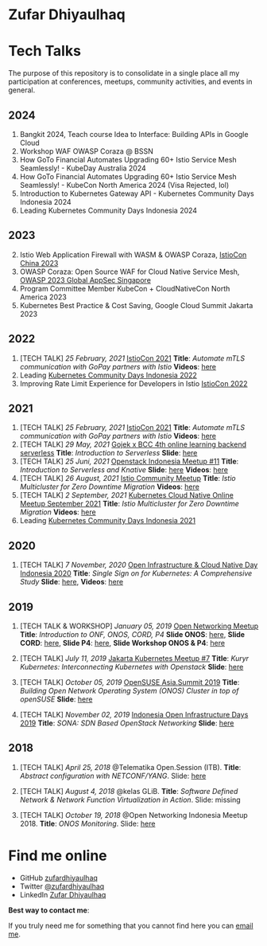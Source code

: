 # Zufar Dhiyaulhaq

Tech Talks
===
The purpose of this repository is to consolidate in a single place all my participation at conferences, meetups, community activities, and events in general.

## 2024
1. Bangkit 2024, Teach course Idea to Interface: Building APIs in Google Cloud
2. Workshop WAF OWASP Coraza @ BSSN
4. How GoTo Financial Automates Upgrading 60+ Istio Service Mesh Seamlessly! - KubeDay Australia 2024
5. How GoTo Financial Automates Upgrading 60+ Istio Service Mesh Seamlessly! - KubeCon North America 2024 (Visa Rejected, lol)
6. Introduction to Kubernetes Gateway API - Kubernetes Community Days Indonesia 2024
7. Leading Kubernetes Community Days Indonesia 2024

## 2023
2. Istio Web Application Firewall with WASM & OWASP Coraza, [IstioCon China 2023](https://www.youtube.com/watch?v=47MxrFX1rRg&pp=ygUQenVmYXIgZGhpeWF1bGhhcQ%3D%3D)
3. OWASP Coraza: Open Source WAF for Cloud Native Service Mesh, [OWASP 2023 Global AppSec Singapore](https://www.youtube.com/watch?v=SCEZGRvcxc8&t=858s)
4. Program Committee Member KubeCon + CloudNativeCon North America 2023
5. Kubernetes Best Practice & Cost Saving, Google Cloud Summit Jakarta 2023
## 2022
1. [TECH TALK] *25 February, 2021* [IstioCon 2021](https://events.istio.io/istiocon-2021/sessions/automate-mtls-communication-with-gopay-partners-with-istio/) **Title**: *Automate mTLS communication with GoPay partners with Istio* **Videos**: [here](https://www.youtube.com/watch?v=pIZZTGkQgWc)
2. Leading [Kubernetes Community Days Indonesia 2022](https://www.youtube.com/watch?v=4X08kViNMOw&list=PLDAA8KTg2foYJOJfmW3dWv2cDm-BeMAHf)
3. Improving Rate Limit Experience for Developers in Istio [IstioCon 2022](https://events.istio.io/istiocon-2022/sessions/improving-rate-limit-experience/)
## 2021
1. [TECH TALK] *25 February, 2021* [IstioCon 2021](https://events.istio.io/istiocon-2021/sessions/automate-mtls-communication-with-gopay-partners-with-istio/) **Title**: *Automate mTLS communication with GoPay partners with Istio* **Videos**: [here](https://www.youtube.com/watch?v=pIZZTGkQgWc)
2. [TECH TALK] *29 May, 2021* [Gojek x BCC 4th online learning backend serverless](https://www.instagram.com/p/CPXjuFtpxKO/?utm_source=ig_web_copy_link) **Title**: *Introduction to Serverless* **Slide**: [here](https://docs.google.com/presentation/d/1_fwEOu3bNVli1h1lo8zVKCP_KnqekuYAo492feu8wOE/edit?usp=sharing)
3. [TECH TALK] *25 Juni, 2021* [Openstack Indonesia Meetup #11](https://www.openstack.id/2021/06/15/meetup11/) **Title**: *Introduction to Serverless and Knative* **Slide**: [here](https://docs.google.com/presentation/d/1_fwEOu3bNVli1h1lo8zVKCP_KnqekuYAo492feu8wOE/edit?usp=sharing) **Videos**: [here](https://www.youtube.com/watch?v=7g2-Exbx-o8&t=1s)
4. [TECH TALK] *26 August, 2021* [Istio Community Meetup](https://docs.google.com/document/d/14ZCWMfEV9MPDYrjhKYMErVXHTZrSwJNMm1ztKo8efPw/edit#) **Title**: *Istio Multicluster for Zero Downtime Migration*  **Videos**: [here](https://www.youtube.com/watch?v=2cWKcSD4zgg)
5. [TECH TALK] *2 September, 2021* [
Kubernetes Cloud Native Online Meetup September 2021](https://community.cncf.io/events/details/cncf-indonesia-presents-kubernetes-cloud-native-online-meetup-september-2021/) **Title**: *Istio Multicluster for Zero Downtime Migration*  **Videos**: [here](https://www.youtube.com/watch?v=AfGIu1v1XHo&feature=emb_logo)
6. Leading [Kubernetes Community Days Indonesia 2021](https://www.youtube.com/watch?v=H06UA5WmmQc&list=PLDAA8KTg2foaQ11_OtwD3KPDEaHNIe2Zk)

## 2020
1. [TECH TALK] *7 November, 2020* [Open Infrastructure & Cloud Native Day Indonesia 2020](https://www.openstack.id/2020/10/08/open-infrastructure-cloud-native-day-indonesia-2020/) **Title**: *Single Sign on for Kubernetes: A Comprehensive Study* **Slide**: [here](https://www.openstack.id/wp-content/uploads/2020/11/Zufar-Dhiyaulhaq-%E2%80%93-Single-Sign-on-for-Kubernetes-A-Comprehensive-Study-EN.pdf), **Videos**: [here](https://www.youtube.com/watch?v=cJc7LhdSnd0)


## 2019
1. [TECH TALK & WORKSHOP] *January 05, 2019* [Open Networking Meetup](https://ambassadors.opennetworking.org/event/open-networking-meetup/) **Title**: *Introduction to ONF, ONOS, CORD, P4* **Slide ONOS**: [here](https://drive.google.com/open?id=1PFMd3D2hEfGCyiPpMSW6FSbn-cNtibzF), **Slide CORD**: [here](https://drive.google.com/open?id=1ULz8iZxRE_mByFt6lVDBcEtfNsJLGRkJ), **Slide P4**: [here](https://drive.google.com/open?id=1mCnk28gvXZH-dV8zvd6cmZRdImBexb-2), **Slide Workshop ONOS & P4**: [here](https://drive.google.com/open?id=11uv7AW8LS00qxBQkrlRTFiFvw5O4Scqg)

2. [TECH TALK] *July 11, 2019* [Jakarta Kubernetes Meetup #7](https://www.meetup.com/jakarta-kubernetes/events/262832040/) **Title**: *Kuryr Kubernetes: Interconnecting Kubernetes with Openstack* **Slide**: [here](https://docs.google.com/presentation/d/10KbPoYup4oKp-gCsXxMGJ7fNNfvWwXfYWHfTiBDZOHs/edit#slide=id.g5d2159c8d6_2_75)

3. [TECH TALK] *October 05, 2019* [OpenSUSE Asia.Summit 2019](https://events.opensuse.org/conferences/summitasia19/) **Title**: *Building Open Network Operating System (ONOS) Cluster in top of openSUSE* **Slide**: [here](https://events.opensuse.org/conferences/summitasia19/program/proposals/2618#2)

4. [TECH TALK] *November 02, 2019* [Indonesia Open Infrastructure Days 2019](https://www.openstack.id/2019/09/17/indonesia-open-infrastructure-day-2019/) **Title**: *SONA: SDN Based OpenStack Networking* **Slide**: [here](https://www.slideshare.net/ZufarDhiyaulhaq/sona-sdn-based-openstack-networking)


## 2018
1. [TECH TALK] *April 25, 2018* @Telematika Open.Session (ITB). **Title**: *Abstract configuration with NETCONF/YANG*. Slide: [here](https://www.slideshare.net/TelematikaOpenSessio/netconf-yang-94972635?qid=b90287f8-520f-445d-97f7-fe7729b4aefc&v=&b=&from_search=1)

2. [TECH TALK] *August 4, 2018* @kelas GLiB. **Title**: *Software Defined Network & Network Function Virtualization in Action*. Slide: missing

3. [TECH TALK] *October 19, 2018* @Open Networking Indonesia Meetup 2018. **Title**: *ONOS Monitoring*. Slide: [here](https://github.com/zufardhiyaulhaq/onos-prometheus-exporter/blob/master/onos-prometheus-exporter.pdf)


Find me online
===

 - GitHub [zufardhiyaulhaq](https://github.com/zufardhiyaulhaq) 
 - Twitter [@zufardhiyaulhaq](https://twitter.com/zufardhiyaulhaq) 
 - LinkedIn [Zufar Dhiyaulhaq](https://www.linkedin.com/in/zufardhiyaulhaq/) 
 
**Best way to contact me**: 

If you truly need me for something that you cannot find here you can [email me](mailto:zufardhiyaulhaq@gmail.com).
